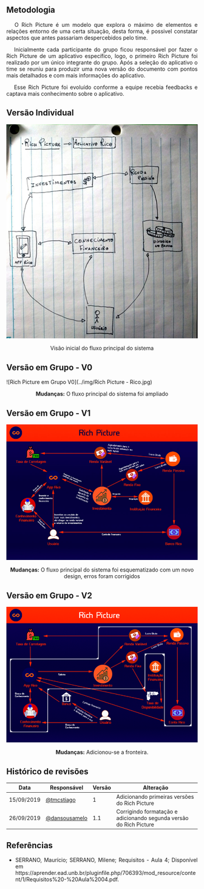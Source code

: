 ## **Metodologia**
<p align="justify">&emsp;
O Rich Picture é um modelo que explora o máximo de elementos e relações entorno de uma certa situação, desta forma, é possivel constatar aspectos que antes passariam despercebidos pelo time.</p>
<p align="justify">&emsp;
Inicialmente cada participante do grupo ficou responsável por fazer o Rich Picture de um aplicativo específico, logo, o primeiro Rich Picture foi realizado por um único integrante do grupo. Após a seleção do aplicativo o time se reuniu para produzir uma nova versão do documento com pontos mais detalhados e com mais informações do aplicativo.</p>
<p align="justify">&emsp;
Esse Rich Picture foi evoluído conforme a equipe recebia feedbacks e captava mais conhecimento sobre o aplicativo.</p>

## **Versão Individual** 
![Rich-picture](../img/photo_2019-08-28_19-51-30.jpg)
<p align="center">
Visão inicial do fluxo principal do sistema </p>

## **Versão em Grupo - V0**
![Rich Picture em Grupo V0](../img/Rich Picture - Rico.jpg)
<p align="center">
<b>Mudanças:</b> O fluxo principal do sistema foi ampliado</p>

## **Versão em Grupo - V1**
![Rich Picture em Grupo V1](../img/RichPicture.jpg)
<p align="center">
<b>Mudanças:</b> O fluxo principal do sistema foi esquematizado com um novo design, erros foram corrigidos</p>

## **Versão em Grupo - V2**
![Rich Picture em Grupo V2](../img/RichPicture3.0.png)
<p align="center">
<b>Mudanças:</b> Adicionou-se a fronteira.</p>

## **Histórico de revisões**
Data | Responsável | Versão | Alteração 
---- | ----------- | ------ | ---------
15/09/2019 | [@tmcstiago](https://github.com/tmcstiago) | 1 | Adicionando primeiras versões do Rich Picture
26/09/2019 | [@dansousamelo](http://github.com/dansousamelo) | 1.1 | Corrigindo formatação e adicionando segunda versão do Rich Picture

## **Referências**
 * <p align="justify">SERRANO, Maurício; SERRANO, Milene; Requisitos - Aula 4; Disponível em https://aprender.ead.unb.br/pluginfile.php/706393/mod_resource/content/1/Requisitos%20-%20Aula%2004.pdf.</p>